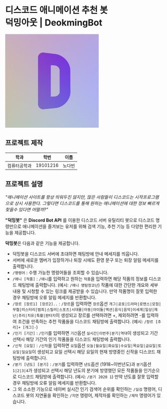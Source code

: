 # 디스코드 애니메이션 추천 봇 </br> 덕밍아웃 | DeokmingBot
<img alt = "덕밍아웃로고" src="https://raw.githubusercontent.com/nodb/DeokmingBot/main/resources/logo.png" width="300">

## 프로젝트 제작

| 학과         | 학번     | 이름   |
| ------------ | -------- | ------ |
| 컴퓨터공학과 | 19101216 | 노다빈 |

## 프로젝트 설명
*"애니메이션 사이트를 항상 띄워두진 않지만, 많은 사람들이 디스코드는 시작프로그램으로 상시 사용한다. 그렇다면 디스코드를 통해 원하는 애니메이션에 대한 정보 빠르게 찾을수 있다면 어떨까?"*

**"덕밍봇"** 은 **Discord Bot API** 를 이용한 디스코드 서버 유틸리티 봇으로  디스코드 명령만으로 애니메이션을 즐겨보는 유저를 위해 검색 기능, 추천 기능 등 다양한 편리한 기능을 제공합니다.

**덕밍봇**은 다음과 같은 기능을 제공합니다.
- 덕밍봇을 디스코드 서버에 초대하면 채팅방에 안내 메세지를 띄웁니다.
- 서버에 새로운 멤버가 입장하거나 퇴장 시에도 환영 문구 또는 퇴장 알림 메세지를 출력합니다.
- `/명령어` : 수행 가능한 명령어들을 조회할 수 있습니다.
- `/애니 [작품]` : `/애니`를 입력하고 원하는 `작품`을 입력하면 해당 작품의 정보를 디스코드 채팅방에 출력합니다. (예시: `/애니 명탐정코난`)
작품에 대한 간단한 개요와 세부 내용 및 시청할 수 있는 링크를 제공받을 수 있습니다.
만약 작품명이 잘못 입력한 경우 채팅방에 오류 알림 메세지를 반환합니다.
- `/장르 [장르1] [장르2]..` : `/장르`을 입력하면 `장르`옵션 `개그|공포|드라마|로맨스|모험|무협|미스터리|범죄|스릴러|스포츠|시대물|아동|아이돌|액션|음식|음악|이세계|일상|재난|추리|치유|특촬|판타지`이 생성되고 장르를 선택하려면 +, 제외하려면 -를 입력하여 조건을 만족하는 추천 작품들을 디스코드 채팅방에 출력합니다. (예시: `/장르 [추리]+ [개그]-`)
- `/인기 [기간]` : `/인기`를 입력하면 `기간`옵션 `실시간|이번주|분기|역대`이 생성되고 기간 선택시 해당 기간의 인기 작품들을 디스코드 채팅방에 출력합니다.
- `/신작 [요일]` : `/신작`을 입력하면 `요일`옵션 `오늘|월요일|화요일|수요일|목요일|금요일|토요일|일요일`이 생성되고 요일 선택시 해당 요일의 현재 방영중인 신작을 디스코드 채팅방에 출력합니다.
- `/분기 [년도] [분기]` : `/분기`를 입력하면 `년도`옵션 (1918~이번년도)과 `분기`옵션 `1|2|3|4`가 생성되고 선택시 해당 년도의 분기에 방영했던 모든 작품들을 인기순으로 디스코드 채팅방에 출력합니다. (예시: `/분기 2020 1`)
만약 년도를 잘못 입력할 경우 채팅방에 오류 알림 메세지를 반환합니다.
- 그 외 소소한 기능으로 네이버 실시간 인기 검색어 순위를 확인하는 `/실검` 명령어, 디스코드 봇의 지연율을 확인하는 `/지연` 명령어, 제작자를 확인하는 `/제작` 명령어가 있습니다.